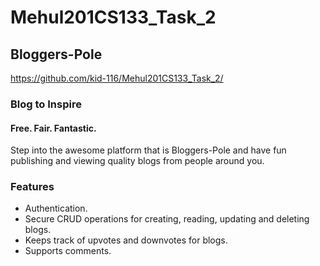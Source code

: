 # Mehul201CS133_Task_2
## Bloggers-Pole
https://github.com/kid-116/Mehul201CS133_Task_2/
### Blog to Inspire
#### Free. Fair. Fantastic.
Step into the awesome platform that is Bloggers-Pole and have fun publishing and viewing quality blogs from people around you. 

### Features
- Authentication.
- Secure CRUD operations for creating, reading, updating and deleting blogs.
- Keeps track of upvotes and downvotes for blogs.
- Supports comments.
